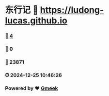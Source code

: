 # 东行记 :link: https://ludong-lucas.github.io 
### :page_facing_up: [4](https://ludong-lucas.github.io/tag.html) 
### :speech_balloon: 0 
### :hibiscus: 23871 
### :alarm_clock: 2024-12-25 10:46:26 
### Powered by :heart: [Gmeek](https://github.com/Meekdai/Gmeek)
